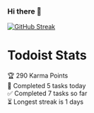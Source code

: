 ### Hi there 👋





[![GitHub Streak](https://streak-stats.demolab.com?user=iamponil&theme=dark&hide_border=true&border_radius=4.4)](https://git.io/streak-stats)

# Todoist Stats

<!-- TODO-IST:START -->
🏆  290 Karma Points           
🌸  Completed 5 tasks today           
✅  Completed 7 tasks so far           
⏳  Longest streak is 1 days
<!-- TODO-IST:END -->
